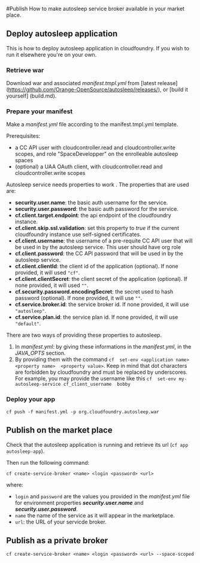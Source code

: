 #Publish
How to make autosleep service broker available in your market place.

## Deploy autosleep application
This is how to deploy autosleep application in cloudfoundry. If you wish to run it elsewhere you're on your own.
### Retrieve war
Download war and associated _manifest.tmpl.yml_ from [latest release] (https://github.com/Orange-OpenSource/autosleep/releases/), or [build it yourself] (build.md).
### Prepare your manifest
Make a *manifest.yml* file according to the manifest.tmpl.yml template.

Prerequisites:
* a CC API user with cloudcontroller.read and cloudcontroller.write scopes, and role "SpaceDevelopper" on the enrolleable autosleep spaces
* (optional) a UAA OAuth client, with cloudcontroller.read and cloudcontroller.write scopes


Autosleep service needs properties to work . The properties that are used are:

- __security.user.name__: the basic auth username for the service.
- __security.user.password__: the basic auth password for the service.
- __cf.client.target.endpoint__: the api endpoint of the cloudfoundry instance.
- __cf.client.skip.ssl.validation__: set this property to _true_ if the current cloudfoundry instance use self-signed certificates.
- __cf.client.username__: the username of a pre-requite CC API user that will be used in by the autosleep service. This user should have org role
- __cf.client.password__: the CC API password that will be used in by the autosleep service.
- __cf.client.clientId__: the client id of the application (optional). If none provided, it will used ```"cf"```.
- __cf.client.clientSecret__: the client secret of the application (optional). If none provided, it will used ```""```.
- __cf.security.password.encodingSecret__: the secret used to hash password (optional). If none provided, it will use ```""```.
- __cf.service.broker.id__: the service broker id. If none provided, it will use ```"autosleep"```.
- __cf.service.plan.id__: the service plan id. If none provided, it will use ```"default"```.

There are two ways of providing these properties to autosleep.

1. In _manifest.yml_: by giving these informations in the _manifest.yml_, in the _JAVA_OPTS_ section.
2. By providing them with the command ```cf  set-env <application name> <property name>  <property value>```. Keep in mind that dot characters are forbidden by cloudfoundry and must be replaced by underscores. For example, you may provide the username like this ```cf  set-env my-autosleep-service cf_client_username  bobby```

### Deploy your app
```
cf push -f manifest.yml -p org.cloudfoundry.autosleep.war 
```    


## Publish on the market place
Check that the autosleep application is running and retrieve its url (`cf app autosleep-app`). 

Then run the following command:

```cf create-service-broker <name> <login <password> <url>```

where:

- ```login``` and ```password``` are the values you provided in the _manifest.yml_ file for environment properties ___security.user.name___ and ___security.user.password___.
- ```name``` the name of the service as it will appear in the marketplace.
- ```url```: the URL of your servicde broker.


## Publish as a private broker

```cf create-service-broker <name> <login <password> <url> --space-scoped```
